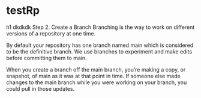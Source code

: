 # testRp
h1 dkdkdk
Step 2. Create a Branch
Branching is the way to work on different versions of a repository at one time.

By default your repository has one branch named main which is considered to be the definitive branch. We use branches to experiment and make edits before committing them to main.

When you create a branch off the main branch, you’re making a copy, or snapshot, of main as it was at that point in time. If someone else made changes to the main branch while you were working on your branch, you could pull in those updates.
